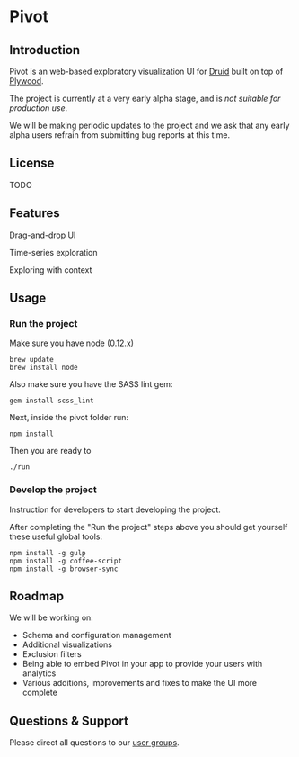 # Pivot

## Introduction

Pivot is an web-based exploratory visualization UI for [Druid](https://github.com/druid-io/druid) built on top of 
[Plywood](https://github.com/implydata/plywood). 

The project is currently at a very early alpha stage, and is _not suitable for production use_. 

We will be making periodic updates to the project and we ask that any early alpha users refrain from submitting bug reports at this time. 

## License

TODO

## Features

Drag-and-drop UI
<gif>

Time-series exploration
<gif>

Exploring with context
<gif>

## Usage

### Run the project

Make sure you have node (0.12.x)

```
brew update
brew install node
```

Also make sure you have the SASS lint gem:

```
gem install scss_lint
```

Next, inside the pivot folder run:

```
npm install
```

Then you are ready to

```
./run
```

### Develop the project

Instruction for developers to start developing the project.

After completing the "Run the project" steps above you should get yourself these useful global tools:

```
npm install -g gulp
npm install -g coffee-script
npm install -g browser-sync
```

## Roadmap

We will be working on:
- Schema and configuration management
- Additional visualizations
- Exclusion filters
- Being able to embed Pivot in your app to provide your users with analytics
- Various additions, improvements and fixes to make the UI more complete

## Questions & Support

Please direct all questions to our [user groups](https://groups.google.com/forum/#!forum/imply-user-group).
